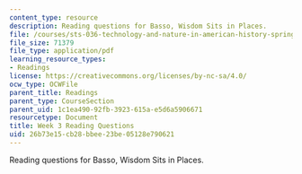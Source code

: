 ```yaml
---
content_type: resource
description: Reading questions for Basso, Wisdom Sits in Places.
file: /courses/sts-036-technology-and-nature-in-american-history-spring-2008/26b73e15cb28bbee23be05128e790621_quest3.pdf
file_size: 71379
file_type: application/pdf
learning_resource_types:
- Readings
license: https://creativecommons.org/licenses/by-nc-sa/4.0/
ocw_type: OCWFile
parent_title: Readings
parent_type: CourseSection
parent_uid: 1c1ea490-92fb-3923-615a-e5d6a5906671
resourcetype: Document
title: Week 3 Reading Questions
uid: 26b73e15-cb28-bbee-23be-05128e790621
---
```

Reading questions for Basso, Wisdom Sits in Places.